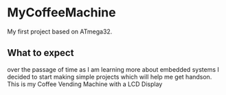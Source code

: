 # MyCoffeeMachine
My first project based on ATmega32.
## What to expect
over the passage of time as I am learning more about embedded systems I decided to start making simple projects which will help me get handson.
This is my Coffee Vending Machine with a LCD Display
